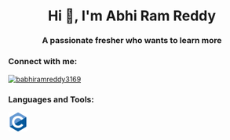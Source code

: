 <h1 align="center">Hi 👋, I'm Abhi Ram Reddy</h1>
<h3 align="center">A passionate fresher who wants to learn more</h3>

<h3 align="left">Connect with me:</h3>
<p align="left">
<a href="https://instagram.com/babhiramreddy3169" target="blank"><img align="center" src="https://raw.githubusercontent.com/rahuldkjain/github-profile-readme-generator/master/src/images/icons/Social/instagram.svg" alt="babhiramreddy3169" height="30" width="40" /></a>
</p>

<h3 align="left">Languages and Tools:</h3>
<p align="left"> <a href="https://www.cprogramming.com/" target="_blank" rel="noreferrer"> <img src="https://raw.githubusercontent.com/devicons/devicon/master/icons/c/c-original.svg" alt="c" width="40" height="40"/> </a> </p>
